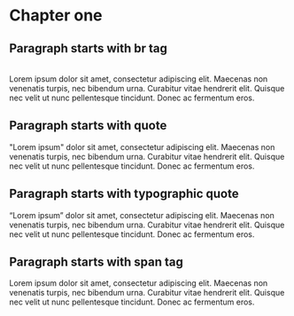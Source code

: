 # Chapter one
 
## Paragraph starts with br tag
 
<br />Lorem ipsum dolor sit amet, consectetur adipiscing elit. 
Maecenas non venenatis turpis, nec bibendum urna. Curabitur vitae 
hendrerit elit. Quisque nec velit ut nunc pellentesque tincidunt. 
Donec ac fermentum eros. 

## Paragraph starts with quote

"Lorem ipsum" dolor sit amet, consectetur adipiscing elit. 
Maecenas non venenatis turpis, nec bibendum urna. Curabitur vitae 
hendrerit elit. Quisque nec velit ut nunc pellentesque tincidunt. 
Donec ac fermentum eros. 

## Paragraph starts with typographic quote

“Lorem ipsum” dolor sit amet, consectetur adipiscing elit. 
Maecenas non venenatis turpis, nec bibendum urna. Curabitur vitae 
hendrerit elit. Quisque nec velit ut nunc pellentesque tincidunt. 
Donec ac fermentum eros. 

## Paragraph starts with span tag
 
<span class="my-class">Lorem ipsum dolor sit amet,</span> consectetur adipiscing elit. 
Maecenas non venenatis turpis, nec bibendum urna. Curabitur vitae 
hendrerit elit. Quisque nec velit ut nunc pellentesque tincidunt. 
Donec ac fermentum eros. 
